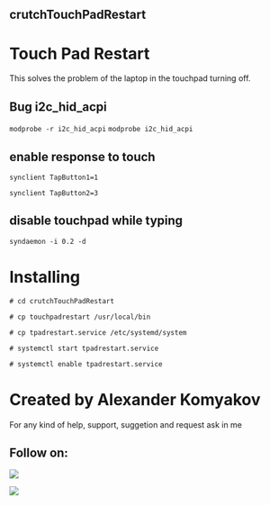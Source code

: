 ## crutchTouchPadRestart
# Touch Pad Restart
This solves the problem of the laptop in the touchpad turning off.
## Bug i2c_hid_acpi
`modprobe -r i2c_hid_acpi`
`modprobe i2c_hid_acpi`

## enable response to touch
`synclient TapButton1=1`

`synclient TapButton2=3`

## disable touchpad while typing
`syndaemon -i 0.2 -d`

# Installing

`# cd crutchTouchPadRestart`

`# cp touchpadrestart /usr/local/bin`

`# cp tpadrestart.service /etc/systemd/system`

`# systemctl start tpadrestart.service`

`# systemctl enable tpadrestart.service`

# Created by Alexander Komyakov
For any kind of help, support, suggetion and request ask in me
## Follow on:
<p align="left">
<a href="https://github.com/Alexander-Komyakov"><img src="https://img.shields.io/badge/GitHub-Follow%20on%20GitHub-inactive.svg?logo=github"></a>
</p><p align="left">
<a href="https://vk.com/shurikkomyakov"><img src="https://img.shields.io/badge/VK-Follow%20on%20Vkontakte-blue?logo=vk&logoColor=white"></a>
</p><p align="left">
